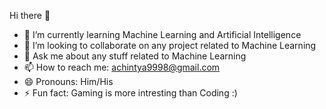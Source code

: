 Hi there 👋

- 🌱 I’m currently learning Machine Learning and Artificial Intelligence
- 👯 I’m looking to collaborate on any project related to Machine Learning
- 💬 Ask me about any stuff related to Machine Learning
- 📫 How to reach me: achintya9998@gmail.com
- 😄 Pronouns: Him/His
- ⚡ Fun fact: Gaming is more intresting than Coding :)

